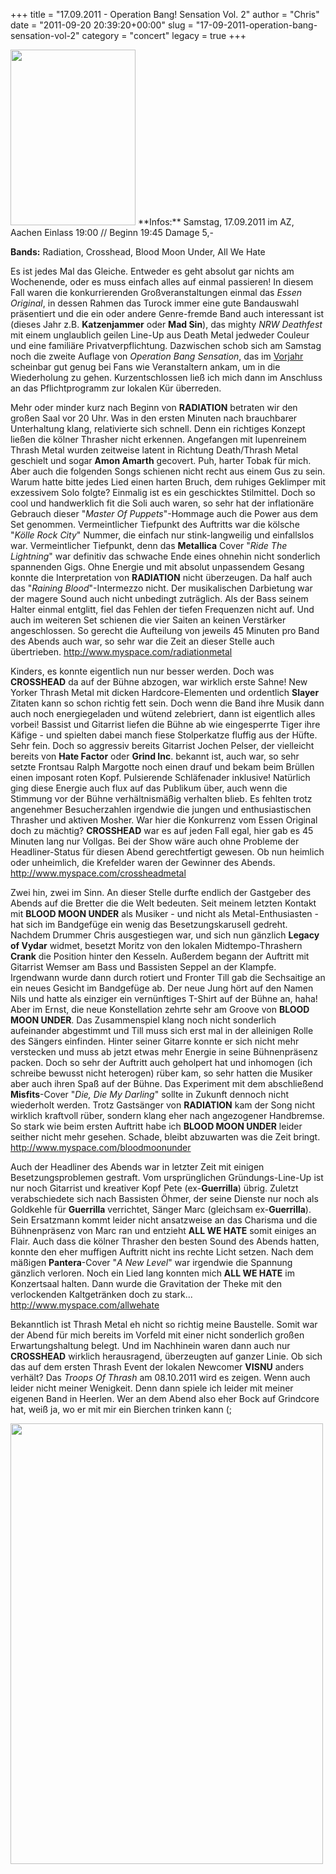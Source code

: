 +++
title = "17.09.2011 - Operation Bang! Sensation Vol. 2"
author = "Chris"
date = "2011-09-20 20:39:20+00:00"
slug = "17-09-2011-operation-bang-sensation-vol-2"
category = "concert"
legacy = true
+++

<img src="images//2011/09/2011-09-17-Operation-Bang-Sensation-2.jpg" alt="" title="2011-09-17 - Operation Bang! Sensation 2" width="200" height="281" class="alignnone size-full wp-image-6772 coverImg" />
**Infos:**
Samstag, 17.09.2011 im AZ, Aachen
Einlass 19:00 // Beginn 19:45
Damage 5,-

**Bands:** Radiation, Crosshead, Blood Moon Under, All We Hate

Es ist jedes Mal das Gleiche. Entweder es geht absolut gar nichts am Wochenende, oder es muss einfach alles auf einmal passieren! In diesem Fall waren die konkurrierenden Großveranstaltungen einmal das _Essen Original_, in dessen Rahmen das Turock immer eine gute Bandauswahl präsentiert und die ein oder andere Genre-fremde Band auch interessant ist (dieses Jahr z.B. **Katzenjammer** oder **Mad Sin**), das mighty _NRW Deathfest_ mit einem unglaublich geilen Line-Up aus Death Metal jedweder Couleur und eine familiäre Privatverpflichtung. Dazwischen schob sich am Samstag noch die zweite Auflage von _Operation Bang Sensation_, das im <a href="http://necroslaughter.de/2010/07/26-06-2010-operation-bang-sensation/" title="26.06.2010 – Operation Bang Sensation">Vorjahr</a> scheinbar gut genug bei Fans wie Veranstaltern ankam, um in die Wiederholung zu gehen. Kurzentschlossen ließ ich mich dann im Anschluss an das Pflichtprogramm zur lokalen Kür überreden.

Mehr oder minder kurz nach Beginn von **RADIATION** betraten wir den großen Saal vor 20 Uhr. Was in den ersten Minuten nach brauchbarer Unterhaltung klang, relativierte sich schnell. Denn ein richtiges Konzept ließen die kölner Thrasher nicht erkennen. Angefangen mit lupenreinem Thrash Metal wurden zeitweise latent in Richtung Death/Thrash Metal geschielt und sogar **Amon Amarth** gecovert. Puh, harter Tobak für mich. Aber auch die folgenden Songs schienen nicht recht aus einem Gus zu sein. Warum hatte bitte jedes Lied einen harten Bruch, dem ruhiges Geklimper mit exzessivem Solo folgte? Einmalig ist es ein geschicktes Stilmittel. Doch so cool und handwerklich fit die Soli auch waren, so sehr hat der inflationäre Gebrauch dieser "_Master Of Puppets_"-Hommage auch die Power aus dem Set genommen.
Vermeintlicher Tiefpunkt des Auftritts war die kölsche "_Kölle Rock City_" Nummer, die einfach nur stink-langweilig und einfallslos war. Vermeintlicher Tiefpunkt, denn das **Metallica** Cover "_Ride The Lightning_" war definitiv das schwache Ende eines ohnehin nicht sonderlich spannenden Gigs. Ohne Energie und mit absolut unpassendem Gesang konnte die Interpretation von **RADIATION** nicht überzeugen. Da half auch das "_Raining Blood_"-Intermezzo nicht.
Der musikalischen Darbietung war der magere Sound auch nicht unbedingt zuträglich. Als der Bass seinem Halter einmal entglitt, fiel das Fehlen der tiefen Frequenzen nicht auf. Und auch im weiteren Set schienen die vier Saiten an keinen Verstärker angeschlossen. So gerecht die Aufteilung von jeweils 45 Minuten pro Band des Abends auch war, so sehr war die Zeit an dieser Stelle auch übertrieben.
<a href="http://www.myspace.com/radiationmetal">http://www.myspace.com/radiationmetal</a>

Kinders, es konnte eigentlich nun nur besser werden. Doch was **CROSSHEAD** da auf der Bühne abzogen, war wirklich erste Sahne! New Yorker Thrash Metal mit dicken Hardcore-Elementen und ordentlich **Slayer** Zitaten kann so schon richtig fett sein. Doch wenn die Band ihre Musik dann auch noch energiegeladen und wütend zelebriert, dann ist eigentlich alles vorbei! Bassist und Gitarrist liefen die Bühne ab wie eingesperrte Tiger ihre Käfige - und spielten dabei manch fiese Stolperkatze fluffig aus der Hüfte. Sehr fein. Doch so aggressiv bereits Gitarrist Jochen Pelser, der vielleicht bereits von **Hate Factor** oder **Grind Inc**. bekannt ist, auch war, so sehr setzte Frontsau Ralph Margotte noch einen drauf und bekam beim Brüllen einen imposant roten Kopf. Pulsierende Schläfenader inklusive!
Natürlich ging diese Energie auch flux auf das Publikum über, auch wenn die Stimmung vor der Bühne verhältnismäßig verhalten blieb. Es fehlten trotz angenehmer Besucherzahlen irgendwie die jungen und enthusiastischen Thrasher und aktiven Mosher. War hier die Konkurrenz vom Essen Original doch zu mächtig? **CROSSHEAD** war es auf jeden Fall egal, hier gab es 45 Minuten lang nur Vollgas. Bei der Show wäre auch ohne Probleme der Headliner-Status für diesen Abend gerechtfertigt gewesen. Ob nun heimlich oder unheimlich, die Krefelder waren der Gewinner des Abends.
<a href="http://www.myspace.com/crossheadmetal">http://www.myspace.com/crossheadmetal</a>

Zwei hin, zwei im Sinn. An dieser Stelle durfte endlich der Gastgeber des Abends auf die Bretter die die Welt bedeuten. Seit meinem letzten Kontakt mit **BLOOD MOON UNDER** als Musiker - und nicht als Metal-Enthusiasten - hat sich im Bandgefüge ein wenig das Besetzungskarusell gedreht. Nachdem Drummer Chris ausgestiegen war, und sich nun gänzlich **Legacy of Vydar** widmet, besetzt Moritz von den lokalen Midtempo-Thrashern **Crank** die Position hinter den Kesseln. Außerdem begann der Auftritt mit Gitarrist Wemser am Bass und Bassisten Seppel an der Klampfe. Irgendwann wurde dann durch rotiert und Fronter Till gab die Sechsaitige an ein neues Gesicht im Bandgefüge ab. Der neue Jung hört auf den Namen Nils und hatte als einziger ein vernünftiges T-Shirt auf der Bühne an, haha!
Aber im Ernst, die neue Konstellation zehrte sehr am Groove von **BLOOD MOON UNDER**. Das Zusammenspiel klang noch nicht sonderlich aufeinander abgestimmt und Till muss sich erst mal in der alleinigen Rolle des Sängers einfinden. Hinter seiner Gitarre konnte er sich nicht mehr verstecken und muss ab jetzt etwas mehr Energie in seine Bühnenpräsenz packen. Doch so sehr der Auftritt auch geholpert hat und inhomogen (ich schreibe bewusst nicht heterogen) rüber kam, so sehr hatten die Musiker aber auch ihren Spaß auf der Bühne. Das Experiment mit dem abschließend **Misfits**-Cover "_Die, Die My Darling_" sollte in Zukunft dennoch nicht wiederholt werden. Trotz Gastsänger von **RADIATION** kam der Song nicht wirklich kraftvoll rüber, sondern klang eher nach angezogener Handbremse.
So stark wie beim ersten Auftritt habe ich **BLOOD MOON UNDER** leider seither nicht mehr gesehen. Schade, bleibt abzuwarten was die Zeit bringt.
<a href="http://www.myspace.com/bloodmoonunder">http://www.myspace.com/bloodmoonunder</a>

Auch der Headliner des Abends war in letzter Zeit mit einigen Besetzungsproblemen gestraft. Vom ursprünglichen Gründungs-Line-Up ist nur noch Gitarrist und kreativer Kopf Pete (ex-**Guerrilla**) übrig. Zuletzt verabschiedete sich nach Bassisten Öhmer, der seine Dienste nur noch als Goldkehle für **Guerrilla** verrichtet, Sänger Marc (gleichsam ex-**Guerrilla**). Sein Ersatzmann kommt leider nicht ansatzweise an das Charisma und die Bühnenpräsenz von Marc ran und entzieht **ALL WE HATE** somit einiges an Flair.
Auch dass die kölner Thrasher den besten Sound des Abends hatten, konnte den eher muffigen Auftritt nicht ins rechte Licht setzen. Nach dem mäßigen **Pantera**-Cover "_A New Level_" war irgendwie die Spannung gänzlich verloren. Noch ein Lied lang konnten mich **ALL WE HATE** im Konzertsaal halten. Dann wurde die Gravitation der Theke mit den verlockenden Kaltgetränken doch zu stark...
<a href="http://www.myspace.com/allwehate">http://www.myspace.com/allwehate</a>

Bekanntlich ist Thrash Metal eh nicht so richtig meine Baustelle. Somit war der Abend für mich bereits im Vorfeld mit einer nicht sonderlich großen Erwartungshaltung belegt. Und im Nachhinein waren dann auch nur **CROSSHEAD** wirklich herausragend, überzeugten auf ganzer Linie. Ob sich das auf dem ersten Thrash Event der lokalen Newcomer **VISNU** anders verhält? Das _Troops Of Thrash_ am 08.10.2011 wird es zeigen. Wenn auch leider nicht meiner Wenigkeit. Denn dann spiele ich leider mit meiner eigenen Band in Heerlen. Wer an dem Abend also eher Bock auf Grindcore hat, weiß ja, wo er mit mir ein Bierchen trinken kann (;

<img src="images//2011/09/2011-08-10-Troops-Of-Thrash.jpg" alt="" title="2011-08-10-Troops-Of-Thrash" width="500" height="705" class="alignnone size-full wp-image-6773" />
